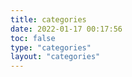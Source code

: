 ```yaml
---
title: categories
date: 2022-01-17 00:17:56
toc: false
type: "categories"
layout: "categories"
---
```


